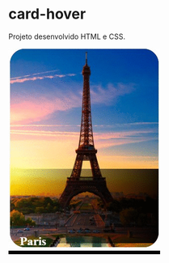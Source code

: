 # card-hover
Projeto desenvolvido HTML e CSS.


![APP Expense Tracker](https://github.com/leandrodklein/card-hover/blob/master/git_card_hover.gif)
